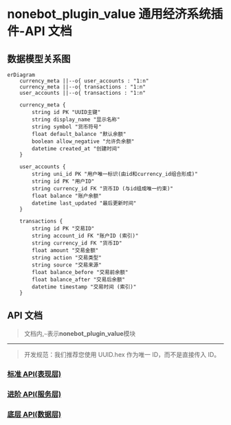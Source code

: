 # nonebot_plugin_value 通用经济系统插件-API 文档

## 数据模型关系图

```mermaid
erDiagram
    currency_meta ||--o{ user_accounts : "1:n"
    currency_meta ||--o{ transactions : "1:n"
    user_accounts ||--o{ transactions : "1:n"

    currency_meta {
        string id PK "UUID主键"
        string display_name "显示名称"
        string symbol "货币符号"
        float default_balance "默认余额"
        boolean allow_negative "允许负余额"
        datetime created_at "创建时间"
    }

    user_accounts {
        string uni_id PK "用户唯一标识(由id和currency_id组合形成)"
        string id PK "用户ID"
        string currency_id FK "货币ID (与id组成唯一约束)"
        float balance "账户余额"
        datetime last_updated "最后更新时间"
    }

    transactions {
        string id PK "交易ID"
        string account_id FK "账户ID (索引)"
        string currency_id FK "货币ID"
        float amount "交易金额"
        string action "交易类型"
        string source "交易来源"
        float balance_before "交易前余额"
        float balance_after "交易后余额"
        datetime timestamp "交易时间 (索引)"
    }
```

## API 文档

> 文档内,`~`表示**nonebot_plugin_value**模块

---

> 开发规范：我们推荐您使用 UUID.hex 作为唯一 ID，而不是直接传入 ID。

### [标准 API(表现层)](./apis/standard.md)

### [进阶 API(服务层)](./apis/advanced.md)

### [底层 API(数据层)](./apis/kernel.md)
